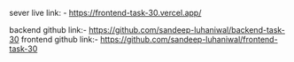 sever live link: -  https://frontend-task-30.vercel.app/

backend github link:- https://github.com/sandeep-luhaniwal/backend-task-30
frontend github link:- https://github.com/sandeep-luhaniwal/frontend-task-30 